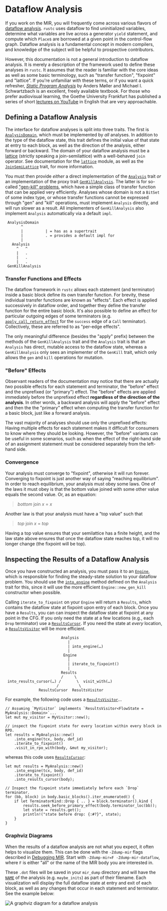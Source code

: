 # Dataflow Analysis

If you work on the MIR, you will frequently come across various flavors of
[dataflow analysis][wiki]. `rustc` uses dataflow to find uninitialized
variables, determine what variables are live across a generator `yield`
statement, and compute which `Place`s are borrowed at a given point in the
control-flow graph. Dataflow analysis is a fundamental concept in modern
compilers, and knowledge of the subject will be helpful to prospective
contributors.

However, this documentation is not a general introduction to dataflow analysis.
It is merely a description of the framework used to define these analyses in
`rustc`. It assumes that the reader is familiar with the core ideas as well as
some basic terminology, such as "transfer function", "fixpoint" and "lattice".
If you're unfamiliar with these terms, or if you want a quick refresher,
[*Static Program Analysis*] by Anders Møller and Michael I. Schwartzbach is an
excellent, freely available textbook. For those who prefer audiovisual
learning, the Goethe University Frankfurt has published a series of short
[lectures on YouTube][goethe] in English that are very approachable.

## Defining a Dataflow Analysis

The interface for dataflow analyses is split into three traits. The first is
[`AnalysisDomain`], which must be implemented by *all* analyses. In addition to
the type of the dataflow state, this trait defines the initial value of that
state at entry to each block, as well as the direction of the analysis, either
forward or backward. The domain of your dataflow analysis must be a [lattice][]
(strictly speaking a join-semilattice) with a well-behaved `join` operator. See
documentation for the [`lattice`] module, as well as the [`JoinSemiLattice`]
trait, for more information.

You must then provide *either* a direct implementation of the [`Analysis`] trait
*or* an implementation of the proxy trait [`GenKillAnalysis`]. The latter is for
so-called ["gen-kill" problems], which have a simple class of transfer function
that can be applied very efficiently. Analyses whose domain is not a `BitSet`
of some index type, or whose transfer functions cannot be expressed through
"gen" and "kill" operations, must implement `Analysis` directly, and will run
slower as a result. All implementers of `GenKillAnalysis` also implement
`Analysis` automatically via a default `impl`.


```text
 AnalysisDomain
       ^
       |          | = has as a supertrait
       |          . = provides a default impl for
       |
   Analysis
     ^   ^
     |   .
     |   .
     |   .
 GenKillAnalysis

```

### Transfer Functions and Effects

The dataflow framework in `rustc` allows each statement (and terminator) inside
a basic block define its own transfer function. For brevity, these
individual transfer functions are known as "effects". Each effect is applied
successively in dataflow order, and together they define the transfer function
for the entire basic block. It's also possible to define an effect for
particular outgoing edges of some terminators (e.g.
[`apply_call_return_effect`] for the `success` edge of a `Call`
terminator). Collectively, these are referred to as "per-edge effects".

The only meaningful difference (besides the "apply" prefix) between the methods
of the `GenKillAnalysis` trait and the `Analysis` trait is that an `Analysis`
has direct, mutable access to the dataflow state, whereas a `GenKillAnalysis`
only sees an implementer of the `GenKill` trait, which only allows the `gen`
and `kill` operations for mutation.

### "Before" Effects

Observant readers of the documentation may notice that there are actually *two*
possible effects for each statement and terminator, the "before" effect and the
unprefixed (or "primary") effect. The "before" effects are applied immediately
before the unprefixed effect **regardless of the direction of the analysis**.
In other words, a backward analysis will apply the "before" effect and then the
the "primary" effect when computing the transfer function for a basic block,
just like a forward analysis.

The vast majority of analyses should use only the unprefixed effects: Having
multiple effects for each statement makes it difficult for consumers to know
where they should be looking. However, the "before" variants can be useful in
some scenarios, such as when the effect of the right-hand side of an assignment
statement must be considered separately from the left-hand side.

### Convergence

Your analysis must converge to "fixpoint", otherwise it will run forever.
Converging to fixpoint is just another way of saying "reaching equilibrium".
In order to reach equilibrium, your analysis must obey some laws. One of the
laws it must obey is that the bottom value joined with some other value equals
the second value. Or, as an equation:

> *bottom* join *x* = *x*

Another law is that your analysis must have a "top value" such that

> *top* join *x* = *top*

Having a top value ensures that your semilattice has a finite height, and the
law state above ensures that once the dataflow state reaches top, it will no
longer change (the fixpoint will be top).

## Inspecting the Results of a Dataflow Analysis

Once you have constructed an analysis, you must pass it to an [`Engine`], which
is responsible for finding the steady-state solution to your dataflow problem.
You should use the [`into_engine`] method defined on the `Analysis` trait for
this, since it will use the more efficient `Engine::new_gen_kill` constructor
when possible.

Calling `iterate_to_fixpoint` on your `Engine` will return a `Results`, which
contains the dataflow state at fixpoint upon entry of each block. Once you have
a `Results`, you can can inspect the dataflow state at fixpoint at any point in
the CFG. If you only need the state at a few locations (e.g., each `Drop`
terminator) use a [`ResultsCursor`]. If you need the state at *every* location,
a [`ResultsVisitor`] will be more efficient.

```text
                         Analysis
                            |
                            | into_engine(…)
                            |
                          Engine
                            |
                            | iterate_to_fixpoint()
                            |
                         Results
                         /     \
 into_results_cursor(…) /       \  visit_with(…)
                       /         \
               ResultsCursor  ResultsVisitor
```

For example, the following code uses a [`ResultsVisitor`]...


```rust,ignore
// Assuming `MyVisitor` implements `ResultsVisitor<FlowState = MyAnalysis::Domain>`...
let mut my_visitor = MyVisitor::new();

// inspect the fixpoint state for every location within every block in RPO.
let results = MyAnalysis::new()
    .into_engine(tcx, body, def_id)
    .iterate_to_fixpoint()
    .visit_in_rpo_with(body, &mut my_visitor);
```

whereas this code uses [`ResultsCursor`]:

```rust,ignore
let mut results = MyAnalysis::new()
    .into_engine(tcx, body, def_id)
    .iterate_to_fixpoint()
    .into_results_cursor(body);

// Inspect the fixpoint state immediately before each `Drop` terminator.
for (bb, block) in body.basic_blocks().iter_enumerated() {
    if let TerminatorKind::Drop { .. } = block.terminator().kind {
        results.seek_before_primary_effect(body.terminator_loc(bb));
        let state = results.get();
        println!("state before drop: {:#?}", state);
    }
}
```

### Graphviz Diagrams

When the results of a dataflow analysis are not what you expect, it often helps
to visualize them. This can be done with the `-Zdump-mir` flags described in
[Debugging MIR]. Start with `-Zdump-mir=F -Zdump-mir-dataflow`, where `F` is
either "all" or the name of the MIR body you are interested in.

These `.dot` files will be saved in your `mir_dump` directory and will have the
[`NAME`] of the analysis (e.g. `maybe_inits`) as part of their filename. Each
visualization will display the full dataflow state at entry and exit of each
block, as well as any changes that occur in each statement and terminator.  See
the example below:

![A graphviz diagram for a dataflow analysis](../img/dataflow-graphviz-example.png)

["gen-kill" problems]: https://en.wikipedia.org/wiki/Data-flow_analysis#Bit_vector_problems
[*Static Program Analysis*]: https://cs.au.dk/~amoeller/spa/
[Debugging MIR]: ./debugging.html
[`AnalysisDomain`]: https://doc.rust-lang.org/nightly/nightly-rustc/rustc_mir/dataflow/trait.AnalysisDomain.html
[`Analysis`]: https://doc.rust-lang.org/nightly/nightly-rustc/rustc_mir/dataflow/trait.Analysis.html
[`Engine`]: https://doc.rust-lang.org/nightly/nightly-rustc/rustc_mir/dataflow/struct.Engine.html
[`GenKillAnalysis`]: https://doc.rust-lang.org/nightly/nightly-rustc/rustc_mir/dataflow/trait.GenKillAnalysis.html
[`JoinSemiLattice`]: https://doc.rust-lang.org/nightly/nightly-rustc/rustc_mir/dataflow/lattice/trait.JoinSemiLattice.html
[`NAME`]: https://doc.rust-lang.org/nightly/nightly-rustc/rustc_mir/dataflow/trait.AnalysisDomain.html#associatedconstant.NAME
[`ResultsCursor`]: https://doc.rust-lang.org/nightly/nightly-rustc/rustc_mir/dataflow/struct.ResultsCursor.html
[`ResultsVisitor`]: https://doc.rust-lang.org/nightly/nightly-rustc/rustc_mir/dataflow/trait.ResultsVisitor.html
[`apply_call_return_effect`]: https://doc.rust-lang.org/nightly/nightly-rustc/rustc_mir/dataflow/trait.Analysis.html#tymethod.apply_call_return_effect
[`into_engine`]: https://doc.rust-lang.org/nightly/nightly-rustc/rustc_mir/dataflow/trait.Analysis.html#method.into_engine
[`lattice`]: https://doc.rust-lang.org/nightly/nightly-rustc/rustc_mir/dataflow/lattice/index.html
[goethe]: https://www.youtube.com/watch?v=NVBQSR_HdL0&list=PL_sGR8T76Y58l3Gck3ZwIIHLWEmXrOLV_&index=2
[lattice]: https://en.wikipedia.org/wiki/Lattice_(order)
[wiki]: https://en.wikipedia.org/wiki/Data-flow_analysis#Basic_principles
